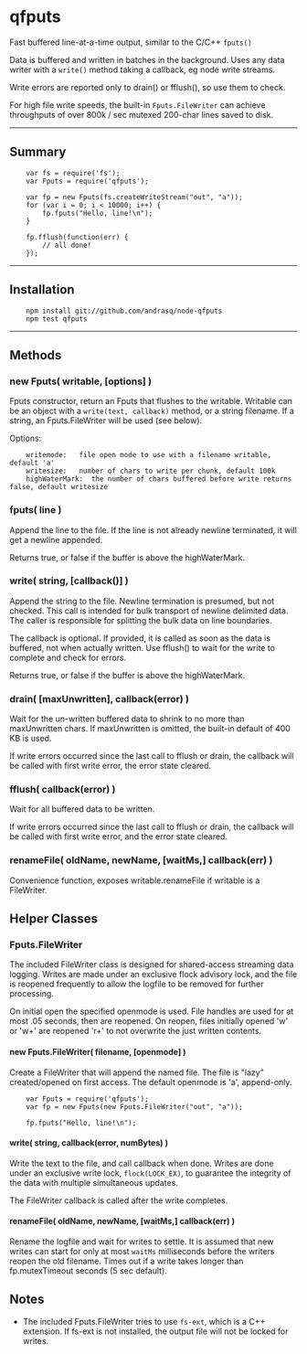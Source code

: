 qfputs
======

Fast buffered line-at-a-time output, similar to the C/C++ `fputs()`

Data is buffered and written in batches in the background.  Uses any
data writer with a `write()` method taking a callback, eg node write
streams.

Write errors are reported only to drain() or fflush(), so use them to check.

For high file write speeds, the built-in `Fputs.FileWriter` can achieve
throughputs of over 800k / sec mutexed 200-char lines saved to disk.

----
## Summary

        var fs = require('fs');
        var Fputs = require('qfputs');

        var fp = new Fputs(fs.createWriteStream("out", "a"));
        for (var i = 0; i < 10000; i++) {
            fp.fputs("Hello, line!\n");
        }

        fp.fflush(function(err) {
            // all done!
        });

----
## Installation

        npm install git://github.com/andrasq/node-qfputs
        npm test qfputs

----
## Methods

### new Fputs( writable, [options] )

Fputs constructor, return an Fputs that flushes to the writable.
Writable can be an object with a `write(text, callback)` method, or a
string filename.  If a string, an Fputs.FileWriter will be used (see below).

Options:

        writemode:   file open mode to use with a filename writable, default 'a'
        writesize:   number of chars to write per chunk, default 100k
        highWaterMark:  the number of chars buffered before write returns false, default writesize

### fputs( line )

Append the line to the file.  If the line is not already newline terminated,
it will get a newline appended.

Returns true, or false if the buffer is above the highWaterMark.

### write( string, [callback()] )

Append the string to the file.  Newline termination is presumed, but not checked.
This call is intended for bulk transport of newline delimited data.
The caller is responsible for splitting the bulk data on line boundaries.

The callback is optional.  If provided, it is called as soon as the data
is buffered, not when actually written.  Use fflush() to wait for the
write to complete and check for errors.

Returns true, or false if the buffer is above the highWaterMark.

### drain( [maxUnwritten], callback(error) )

Wait for the un-written buffered data to shrink to no more than maxUnwritten
chars.  If maxUnwritten is omitted, the built-in default of 400 KB is used.

If write errors occurred since the last call to fflush or drain, the callback
will be called with first write error, the error state cleared.

### fflush( callback(error) )

Wait for all buffered data to be written.

If write errors occurred since the last call to fflush or drain, the callback
will be called with first write error, and the error state cleared.

### renameFile( oldName, newName, [waitMs,] callback(err) )

Convenience function, exposes writable.renameFile if writable is a FileWriter.

## Helper Classes

### Fputs.FileWriter

The included FileWriter class is designed for shared-access streaming data logging.
Writes are made under an exclusive flock advisory lock, and the file is
reopened frequently to allow the logfile to be removed for further processing.

On initial open the specified openmode is used.  File handles are used for at
most .05 seconds, then are reopened.  On reopen, files initially opened 'w' or
'w+' are reopened 'r+' to not overwrite the just written contents.

#### new Fputs.FileWriter( filename, [openmode] )

Create a FileWriter that will append the named file.  The file is "lazy"
created/opened on first access.  The default openmode is 'a', append-only.

        var Fputs = require('qfputs');
        var fp = new Fputs(new Fputs.FileWriter("out", "a"));

        fp.fputs("Hello, line!\n");

#### write( string, callback(error, numBytes) )

Write the text to the file, and call callback when done.  Writes are done
under an exclusive write lock, `flock(LOCK_EX)`, to guarantee the integrity of
the data with multiple simultaneous updates.

The FileWriter callback is called after the write completes.

#### renameFile( oldName, newName, [waitMs,] callback(err) )

Rename the logfile and wait for writes to settle.  It is assumed that new
writes can start for only at most `waitMs` milliseconds before the writers
reopen the old filename.  Times out if a write takes longer than
fp.mutexTimeout seconds (5 sec default).

## Notes

- The included Fputs.FileWriter tries to use `fs-ext`, which is a C++ extension.
  If fs-ext is not installed, the output file will not be locked for writes.
